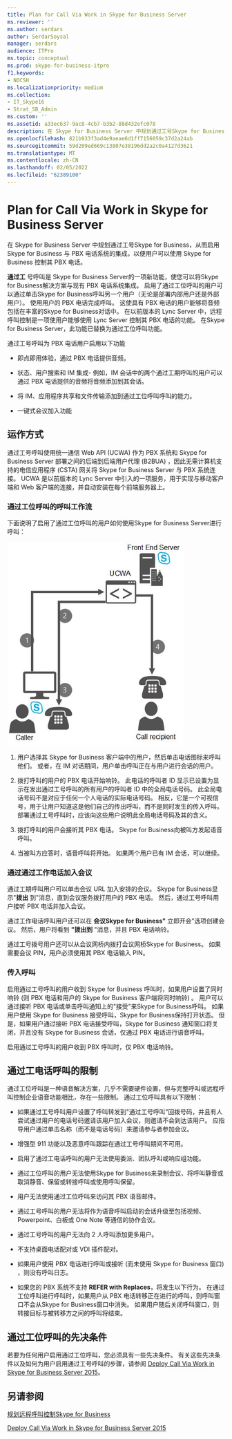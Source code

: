 ```yaml
---
title: Plan for Call Via Work in Skype for Business Server
ms.reviewer: ''
ms.author: serdars
author: SerdarSoysal
manager: serdars
audience: ITPro
ms.topic: conceptual
ms.prod: skype-for-business-itpro
f1.keywords:
- NOCSH
ms.localizationpriority: medium
ms.collection:
- IT_Skype16
- Strat_SB_Admin
ms.custom: ''
ms.assetid: a33ec637-9ac8-4cb7-b3b2-88d432efc078
description: 在 Skype for Business Server 中规划通过工号Skype for Business，从而启用 Skype for Business 与 PBX 电话系统的集成，以便用户可以使用 Skype for Business 控制其 PBX 电话。
ms.openlocfilehash: 821b933f3ad4e9aeae6d1ff7156059c37d2a24ab
ms.sourcegitcommit: 59d209ed669c13807e38196dd2a2c0a4127d3621
ms.translationtype: MT
ms.contentlocale: zh-CN
ms.lasthandoff: 02/05/2022
ms.locfileid: "62389100"
---
```

# <a name="plan-for-call-via-work-in-skype-for-business-server"></a>Plan for Call Via Work in Skype for Business Server
 
在 Skype for Business Server 中规划通过工号Skype for Business，从而启用 Skype for Business 与 PBX 电话系统的集成，以便用户可以使用 Skype for Business 控制其 PBX 电话。
  
 **通过工** 号呼叫是 Skype for Business Server的一项新功能，使您可以将Skype for Business解决方案与现有 PBX 电话系统集成。 启用了通过工位呼叫的用户可以通过单击Skype for Business呼叫另一个用户（无论是部署内部用户还是外部用户）。 使用用户的 PBX 电话完成呼叫。 这使具有 PBX 电话的用户能够将音频包括在丰富的Skype for Business对话中。 在以前版本的 Lync Server 中，远程呼叫控制是一项使用户能够使用 Lync Server 控制其 PBX 电话的功能。 在Skype for Business Server，此功能已替换为通过工位呼叫功能。
  
通过工号呼叫为 PBX 电话用户启用以下功能
  
- 即点即用体验，通过 PBX 电话提供音频。
    
- 状态、用户搜索和 IM 集成- 例如，IM 会话中的两个通过工期呼叫的用户可以通过 PBX 电话提供的音频将音频添加到其会话。
    
- 将 IM、应用程序共享和文件传输添加到通过工位呼叫呼叫的能力。
    
- 一键式会议加入功能
    
## <a name="how-it-works"></a>运作方式

通过工号呼叫使用统一通信 Web API (UCWA) 作为 PBX 系统和 Skype for Business Server 部署之间的后端到后端用户代理 (B2BUA) ，因此无需计算机支持的电信应用程序 (CSTA) 网关将 Skype for Business Server 与 PBX 系统连接。 UCWA 是以前版本的 Lync Server 中引入的一项服务，用于实现与移动客户端和 Web 客户端的连接，并自动安装在每个前端服务器上。
  
### <a name="call-workflow-for-a-call-via-work-call"></a>通过工位呼叫的呼叫工作流

下面说明了启用了通过工位呼叫的用户如何使用Skype for Business Server进行呼叫：
  
![显示通过工位呼叫期间的步骤;首先，呼叫者单击呼叫Skype for Business客户端中的某人;然后 UCWA 拨打呼叫者的电话。 呼叫者接听电话时，将呼叫收件人。](../../media/050e88ed-e18e-40c0-84d5-b17fe40c305a.jpg)
  
1. 用户选择其 Skype for Business 客户端中的用户，然后单击电话图标来呼叫他们。 或者，在 IM 对话期间，用户单击呼叫正在与用户进行会话的用户。
    
2. 拨打呼叫的用户的 PBX 电话开始响铃。 此电话的呼叫者 ID 显示已设置为显示在发出通过工号呼叫的所有用户的呼叫者 ID 中的全局电话号码。 此全局电话号码不是对应于任何一个人电话的实际电话号码。 相反，它是一个可视信号，用于让用户知道这是他们自己的传出呼叫，而不是同时发生的传入呼叫。 部署通过工号呼叫时，应该向这些用户说明此全局电话号码及其的含义。
    
3. 拨打呼叫的用户会接听其 PBX 电话。 Skype for Business向被叫方发起语音呼叫。 
    
4. 当被叫方应答时，语音呼叫将开始。 如果两个用户已有 IM 会话，可以继续。
    
### <a name="joining-a-conference-with-call-via-work"></a>通过通过工作电话加入会议

通过工期呼叫用户可以单击会议 URL 加入安排的会议。 Skype for Business显示"**拨出** 到"消息，直到会议服务拨打用户的 PBX 电话。 然后，通过工号呼叫用户接听 PBX 电话并加入会议。
  
通过工作电话呼叫用户还可以在 **会议Skype for Business"** 立即开会"选项创建会议。 然后，用户将看到 **"拨出到** "消息，并且 PBX 电话响铃。
  
通过工号拨号用户还可以从会议网桥内拨打会议网桥Skype for Business。 如果需要会议 PIN，用户必须使用其 PBX 电话输入 PIN。
  
### <a name="incoming-calls"></a>传入呼叫

启用通过工号呼叫的用户收到 Skype for Business 呼叫时，如果用户设置了同时响铃 (则 PBX 电话和用户的 Skype for Business 客户端将同时响铃) 。 用户可以通过接听 PBX 电话或单击呼叫通知上的"接受"来Skype for Business呼叫。 如果用户使用 Skype for Business 接受呼叫，Skype for Business保持打开状态。 但是，如果用户通过接听 PBX 电话接受呼叫，Skype for Business 通知窗口将关闭，并且没有 Skype for Business 会话，仅通过 PBX 电话进行语音呼叫。
  
启用通过工号呼叫的用户收到 PBX 呼叫时，仅 PBX 电话响铃。
  
## <a name="limitations-of-call-via-work"></a>通过工电话呼叫的限制

通过工位呼叫是一种语音解决方案，几乎不需要硬件设置，但与完整呼叫或远程呼叫控制企业语音功能相比，存在一些限制。 通过工位呼叫具有以下限制：
  
- 如果通过工号呼叫用户设置了呼叫转发到"通过工号呼叫"回拨号码，并且有人尝试通过用户的电话号码邀请该用户加入会议，则邀请不会到达该用户。 应指导用户通过单击名称（而不是电话号码）来邀请参与者参加会议。 
    
- 增强型 911 功能以及恶意呼叫跟踪在通过工号呼叫期间不可用。
    
- 启用了通过工电话呼叫的用户无法使用委派、团队呼叫或响应组功能。
    
- 通过工位呼叫的用户无法使用Skype for Business来录制会议、将呼叫静音或取消静音、保留或转接呼叫或使用呼叫保留。
    
- 用户无法使用通过工位呼叫来访问其 PBX 语音邮件。
    
- 通过工号呼叫的用户无法将作为语音呼叫启动的会话升级至包括视频、Powerpoint、白板或 One Note 等通信的协作会议。
    
- 通过工号呼叫的用户无法向 2 人呼叫添加更多用户。
    
- 不支持桌面电话配对或 VDI 插件配对。
    
- 如果用户使用 PBX 电话进行呼叫或接听 (而未使用 Skype for Business 窗口) ，则没有呼叫日志。
    
- 如果您的 PBX 系统不支持 **REFER with Replaces**，将发生以下行为。 在通过工位呼叫进行呼叫时，如果用户从 PBX 电话转移正在进行的呼叫，则呼叫窗口不会从Skype for Business窗口中消失。 如果用户随后关闭呼叫窗口，则转接目标与被转移方之间的呼叫将结束。 
    
## <a name="prerequisites-for-call-via-work"></a>通过工位呼叫的先决条件

若要为任何用户启用通过工位呼叫，您必须具有一些先决条件。 有关这些先决条件以及如何为用户启用通过工号呼叫的步骤，请参阅 [Deploy Call Via Work in Skype for Business Server 2015](../../deploy/deploy-call-via-work.md)。 
  
## <a name="see-also"></a>另请参阅

[规划远程呼叫控制Skype for Business](remote-call-control.md)
  
[Deploy Call Via Work in Skype for Business Server 2015](../../deploy/deploy-call-via-work.md)

